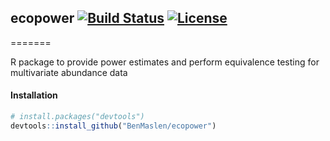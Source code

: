 ## ecopower [![Build Status](https://travis-ci.com/lsjmichelle/ecopower.svg?branch=master3)](https://travis-ci.com/github/lsjmichelle/ecopower) [![License](http://img.shields.io/badge/license-LGPL%20%28%3E=%202.1%29-brightgreen.svg?style=flat)](http://www.gnu.org/licenses/gpl-2.0.html)

=======

R package to provide power estimates and perform equivalence testing for multivariate abundance data

#### Installation

```r
# install.packages("devtools")
devtools::install_github("BenMaslen/ecopower")
```
